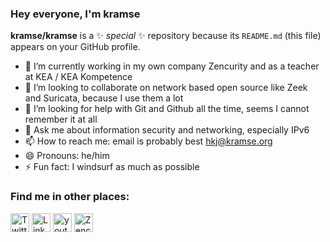 ### Hey everyone, I'm kramse 

**kramse/kramse** is a ✨ _special_ ✨ repository because its `README.md` (this file) appears on your GitHub profile.


- 🔭 I’m currently working in my own company Zencurity and as a teacher at KEA / KEA Kompetence
- 👯 I’m looking to collaborate on network based open source like Zeek and Suricata, because I use them a lot
- 🤔 I’m looking for help with Git and Github all the time, seems I cannot remember it at all 
- 💬 Ask me about information security and networking, especially IPv6
- 📫 How to reach me: email is probably best hkj@kramse.org
- 😄 Pronouns: he/him
- ⚡ Fun fact: I windsurf as much as possible

### Find me in other places:

<p align="left">
<a href="http://twitter.com/Kramse" target="blank"><img align="center" src="https://github.com/mishmanners/MishManners/blob/master/socials/twitter%20(2).png" alt="Twitter bird logo" height="30" /></a>
<a href="http://linkedin.com/in/kramse" target="blank"><img align="center" src="https://github.com/mishmanners/MishManners/blob/master/socials/transparent-Linkedin-logo-icon.png" alt="LinkedIn-logo" height="30" /></a>
<a href="http://youtube.com/user/kramshoej" target="blank"><img align="center" src="https://github.com/mishmanners/MishManners/blob/master/socials/youtube.png" alt="youtube icon" height="30" /></a>
<a href="http://zencurity.com" target="blank"><img align="center" src="https://www.zencurity.com/assets/zencurity-web-logo.png" alt="Zencurity logo" height="30" /></a>

</p>
